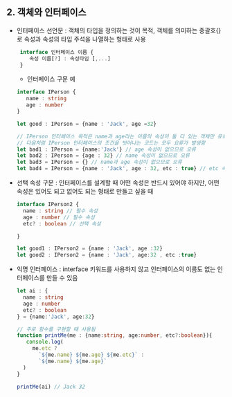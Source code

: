 ## 2. 객체와 인터페이스
   - 인터페이스 선언문 : 객체의 타입을 정의하는 것이 목적, 객체를 의미하는 중괄호{} 로 속성과 속성의 타입 주석을 나열하는 형태로 사용   
       ```typescript
        interface 인터페이스 이름 {
           속성 이름[?] : 속성타입 [,...]
        }
       ```

      - 인터페이스 구문 예
      ```typescript
      interface IPerson {
         name : string
         age : number
      }
     
     let good : IPerson = {name : 'Jack', age =32}
      
     // IPerson 인터페이스 목적은 name과 age라는 이름의 속성이 둘 다 있는 객체만 유효하도록 객체의 타입 범위를 좁히는 데 있다.
     // 다음처럼 IPerson 인터페이스의 조건을 벗어나는 코드는 모두 요류가 발생함
     let bad1 : IPerson = {name:'Jack'} // age 속성이 없으므로 오류
     let bad2 : IPerson = {age : 32} // name 속성이 없으므로 오류
     let bad3 = IPerson = {} // name과 age 속성이 없으므로 오류
     let bad4 = IPerson = {name : 'Jack', age : 32, etc : true} // etc 속성이 있어서 오류
     ```
   - 선택 속성 구문 : 인터페이스를 설계할 때 어떤 속성은 반드시 있어야 하지만, 어떤 속성은 있어도 되고 없어도 되는 형태로 만들고 싶을 때
      ```typescript
      interface IPerson2 {
        name : string // 필수 속성
        age : number // 필수 속성
        etc? : boolean // 선택 속성
     
     }
     
     let good1 : IPerson2 = {name : 'Jack', age :32}
     let good2 : IPerson2 = {name : 'Jack', age:32 , etc :true}
      ```
   - 익명 인터페이스 : interface 키워드를 사용하지 않고 인터페이스의 이름도 없는 인터페이스를 만들 수 있음
      
      ```typescript
      let ai : {
        name : string
        age : number
        etc? : boolean
      } = {name:'Jack', age:32}
     
     // 주로 함수를 구현할 때 사용됨
     function printMe(me : {name:string, age:number, etc?:boolean}){
         console.log(     
           me.etc ?
             `${me.name} ${me.age} ${me.etc}` :
             `${me.name} ${me.age}`
        )
     }
     
     printMe(ai) // Jack 32
      ```
